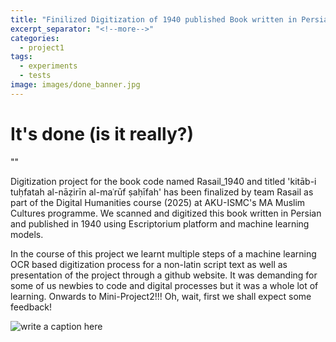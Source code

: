 ```yaml
---
title: "Finilized Digitization of 1940 published Book written in Persian"
excerpt_separator: "<!--more-->"
categories:
  - project1
tags:
  - experiments
  - tests
image: images/done_banner.jpg
---
```


# It's done (is it really?)

"<!--more-->"


Digitization project for the book code named Rasail_1940 and titled 'kitāb-i tuḥfatah al-nāẓirīn al-maʿrūf ṣaḥīfah' has been finalized by team Rasail
as part of the Digital Humanities course (2025) at AKU-ISMC's MA Muslim Cultures programme. We scanned and digitized this book written in Persian and published
in 1940 using Escriptorium platform and machine learning models.


In the course of this project we learnt multiple steps of a machine learning OCR based digitization process for a non-latin script text as well as
presentation of the project through a github website. It was demanding for some of us newbies to code and digital processes but it was a whole lot of
learning. Onwards to Mini-Project2!!! Oh, wait, first we shall expect some feedback!


![write a caption here]({{site.baseurl}}images/feedback_meme.png)


